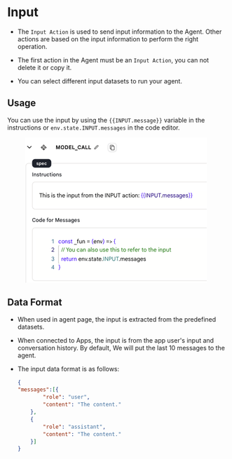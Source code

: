 # Input



* The `Input Action` is used to send input information to the Agent. Other actions are based on the input information to perform the right operation.

* The first action in the Agent must be an `Input Action`, you can not delete it or copy it.

* You can select different input datasets to run your agent.

## Usage

You can use the input by using the `{{INPUT.message}}` variable in the instructions or `env.state.INPUT.messages` in the code editor.

<figure><img src="../../../images/input-action.png"></figure>

## Data Format

* When used in agent page, the input is extracted from the predefined datasets.

* When connected to Apps, the input is from the app user's input and conversation history. By default, We will put the last 10 messages to the agent.

* The input data format is as follows:

    ```json
    {
    "messages":[{
            "role": "user",
            "content": "The content."
        },
        {
            "role": "assistant",
            "content": "The content."
        }]
    }
    ```

<!-- ### Parameters

- Input type
    - Select from predefined Datasets
    - When connecting to Chat, the latest 10 history dialogues will be sent to the Agent as input information by default, formatted as follows
    
    ```json
    {
    "Messages":[
    {
        "role": "user",
        "content": "The content."
    },
    {
        "role": "assistant",
        "content": "The content."
    }
    ]
    }
    ```
    - output
        - Output the correct data -->